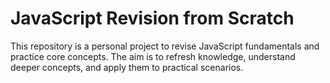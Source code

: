 # JavaScript Revision from Scratch

This repository is a personal project to revise JavaScript fundamentals and practice core concepts. The aim is to refresh knowledge, understand deeper concepts, and apply them to practical scenarios.
